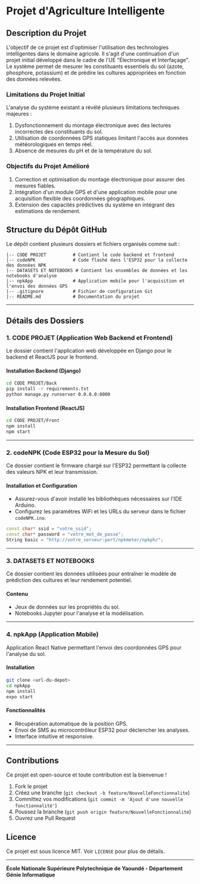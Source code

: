 # Projet d'Agriculture Intelligente

## Description du Projet

L'objectif de ce projet est d'optimiser l'utilisation des technologies intelligentes dans le domaine agricole. Il s'agit d'une continuation d'un projet initial développé dans le cadre de l'UE "Électronique et Interfaçage". Le système permet de mesurer les constituants essentiels du sol (azote, phosphore, potassium) et de prédire les cultures appropriées en fonction des données relevées.

### Limitations du Projet Initial
L'analyse du système existant a révélé plusieurs limitations techniques majeures :
1. Dysfonctionnement du montage électronique avec des lectures incorrectes des constituants du sol.
2. Utilisation de coordonnées GPS statiques limitant l'accès aux données météorologiques en temps réel.
3. Absence de mesures du pH et de la température du sol.

### Objectifs du Projet Amélioré
1. Correction et optimisation du montage électronique pour assurer des mesures fiables.
2. Intégration d'un module GPS et d'une application mobile pour une acquisition flexible des coordonnées géographiques.
3. Extension des capacités prédictives du système en intégrant des estimations de rendement.

## Structure du Dépôt GitHub

Le dépôt contient plusieurs dossiers et fichiers organisés comme suit :

```
|-- CODE PROJET          # Contient le code backend et frontend
|-- codeNPK              # Code flashé dans l'ESP32 pour la collecte des données NPK
|-- DATASETS ET NOTEBOOKS # Contient les ensembles de données et les notebooks d'analyse
|-- npkApp               # Application mobile pour l'acquisition et l'envoi des données GPS
|-- .gitignore           # Fichier de configuration Git
|-- README.md            # Documentation du projet
```

---

## Détails des Dossiers

### 1. CODE PROJET (Application Web Backend et Frontend)
Le dossier contient l'application web développée en Django pour le backend et ReactJS pour le frontend.

#### Installation Backend (Django)
```bash
cd CODE PROJET/Back
pip install -r requirements.txt
python manage.py runserver 0.0.0.0:8000
```

#### Installation Frontend (ReactJS)
```bash
cd CODE PROJET/Front
npm install
npm start
```

---

### 2. codeNPK (Code ESP32 pour la Mesure du Sol)
Ce dossier contient le firmware chargé sur l'ESP32 permettant la collecte des valeurs NPK et leur transmission.

#### Installation et Configuration
- Assurez-vous d'avoir installé les bibliothèques nécessaires sur l'IDE Arduino.
- Configurez les paramètres WiFi et les URLs du serveur dans le fichier `codeNPK.ino`.

```cpp
const char* ssid = "votre_ssid";
const char* password = "votre_mot_de_passe";
String basic = "http://votre_serveur:port/npkmeter/npkph/";
```

---

### 3. DATASETS ET NOTEBOOKS
Ce dossier contient les données utilisées pour entraîner le modèle de prédiction des cultures et leur rendement potentiel.

#### Contenu
- Jeux de données sur les propriétés du sol.
- Notebooks Jupyter pour l'analyse et la modélisation.

---

### 4. npkApp (Application Mobile)
Application React Native permettant l'envoi des coordonnées GPS pour l'analyse du sol.

#### Installation
```bash
git clone <url-du-depot>
cd npkApp
npm install
expo start
```

#### Fonctionnalités
- Récupération automatique de la position GPS.
- Envoi de SMS au microcontrôleur ESP32 pour déclencher les analyses.
- Interface intuitive et responsive.

---

## Contributions
Ce projet est open-source et toute contribution est la bienvenue !
1. Fork le projet
2. Créez une branche (`git checkout -b feature/NouvelleFonctionnalite`)
3. Committez vos modifications (`git commit -m 'Ajout d'une nouvelle fonctionnalité'`)
4. Poussez la branche (`git push origin feature/NouvelleFonctionnalite`)
5. Ouvrez une Pull Request

## Licence
Ce projet est sous licence MIT. Voir `LICENSE` pour plus de détails.

---

**École Nationale Supérieure Polytechnique de Yaoundé - Département Génie Informatique**

